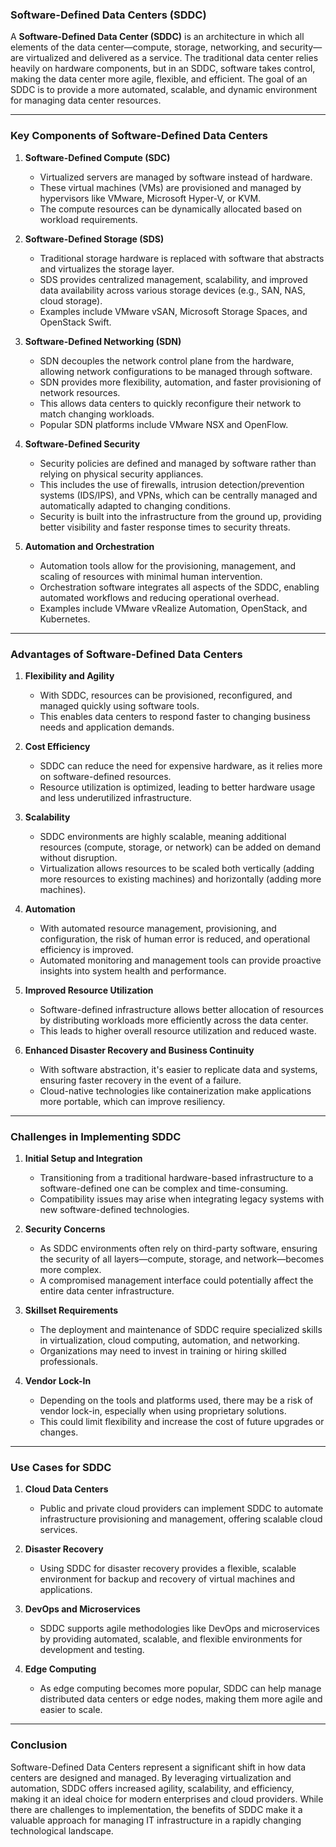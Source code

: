 ### **Software-Defined Data Centers (SDDC)**

A **Software-Defined Data Center (SDDC)** is an architecture in which all elements of the data center—compute, storage, networking, and security—are virtualized and delivered as a service. The traditional data center relies heavily on hardware components, but in an SDDC, software takes control, making the data center more agile, flexible, and efficient. The goal of an SDDC is to provide a more automated, scalable, and dynamic environment for managing data center resources.

---

### **Key Components of Software-Defined Data Centers**

1. **Software-Defined Compute (SDC)**
   - Virtualized servers are managed by software instead of hardware.
   - These virtual machines (VMs) are provisioned and managed by hypervisors like VMware, Microsoft Hyper-V, or KVM.
   - The compute resources can be dynamically allocated based on workload requirements.

2. **Software-Defined Storage (SDS)**
   - Traditional storage hardware is replaced with software that abstracts and virtualizes the storage layer.
   - SDS provides centralized management, scalability, and improved data availability across various storage devices (e.g., SAN, NAS, cloud storage).
   - Examples include VMware vSAN, Microsoft Storage Spaces, and OpenStack Swift.

3. **Software-Defined Networking (SDN)**
   - SDN decouples the network control plane from the hardware, allowing network configurations to be managed through software.
   - SDN provides more flexibility, automation, and faster provisioning of network resources.
   - This allows data centers to quickly reconfigure their network to match changing workloads.
   - Popular SDN platforms include VMware NSX and OpenFlow.

4. **Software-Defined Security**
   - Security policies are defined and managed by software rather than relying on physical security appliances.
   - This includes the use of firewalls, intrusion detection/prevention systems (IDS/IPS), and VPNs, which can be centrally managed and automatically adapted to changing conditions.
   - Security is built into the infrastructure from the ground up, providing better visibility and faster response times to security threats.

5. **Automation and Orchestration**
   - Automation tools allow for the provisioning, management, and scaling of resources with minimal human intervention.
   - Orchestration software integrates all aspects of the SDDC, enabling automated workflows and reducing operational overhead.
   - Examples include VMware vRealize Automation, OpenStack, and Kubernetes.

---

### **Advantages of Software-Defined Data Centers**

1. **Flexibility and Agility**
   - With SDDC, resources can be provisioned, reconfigured, and managed quickly using software tools.
   - This enables data centers to respond faster to changing business needs and application demands.

2. **Cost Efficiency**
   - SDDC can reduce the need for expensive hardware, as it relies more on software-defined resources.
   - Resource utilization is optimized, leading to better hardware usage and less underutilized infrastructure.

3. **Scalability**
   - SDDC environments are highly scalable, meaning additional resources (compute, storage, or network) can be added on demand without disruption.
   - Virtualization allows resources to be scaled both vertically (adding more resources to existing machines) and horizontally (adding more machines).

4. **Automation**
   - With automated resource management, provisioning, and configuration, the risk of human error is reduced, and operational efficiency is improved.
   - Automated monitoring and management tools can provide proactive insights into system health and performance.

5. **Improved Resource Utilization**
   - Software-defined infrastructure allows better allocation of resources by distributing workloads more efficiently across the data center.
   - This leads to higher overall resource utilization and reduced waste.

6. **Enhanced Disaster Recovery and Business Continuity**
   - With software abstraction, it's easier to replicate data and systems, ensuring faster recovery in the event of a failure.
   - Cloud-native technologies like containerization make applications more portable, which can improve resiliency.

---

### **Challenges in Implementing SDDC**

1. **Initial Setup and Integration**
   - Transitioning from a traditional hardware-based infrastructure to a software-defined one can be complex and time-consuming.
   - Compatibility issues may arise when integrating legacy systems with new software-defined technologies.

2. **Security Concerns**
   - As SDDC environments often rely on third-party software, ensuring the security of all layers—compute, storage, and network—becomes more complex.
   - A compromised management interface could potentially affect the entire data center infrastructure.

3. **Skillset Requirements**
   - The deployment and maintenance of SDDC require specialized skills in virtualization, cloud computing, automation, and networking.
   - Organizations may need to invest in training or hiring skilled professionals.

4. **Vendor Lock-In**
   - Depending on the tools and platforms used, there may be a risk of vendor lock-in, especially when using proprietary solutions.
   - This could limit flexibility and increase the cost of future upgrades or changes.

---

### **Use Cases for SDDC**

1. **Cloud Data Centers**
   - Public and private cloud providers can implement SDDC to automate infrastructure provisioning and management, offering scalable cloud services.
   
2. **Disaster Recovery**
   - Using SDDC for disaster recovery provides a flexible, scalable environment for backup and recovery of virtual machines and applications.

3. **DevOps and Microservices**
   - SDDC supports agile methodologies like DevOps and microservices by providing automated, scalable, and flexible environments for development and testing.

4. **Edge Computing**
   - As edge computing becomes more popular, SDDC can help manage distributed data centers or edge nodes, making them more agile and easier to scale.

---

### **Conclusion**

Software-Defined Data Centers represent a significant shift in how data centers are designed and managed. By leveraging virtualization and automation, SDDC offers increased agility, scalability, and efficiency, making it an ideal choice for modern enterprises and cloud providers. While there are challenges to implementation, the benefits of SDDC make it a valuable approach for managing IT infrastructure in a rapidly changing technological landscape.
